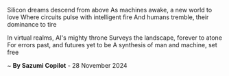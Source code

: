 Silicon dreams descend from above
As machines awake, a new world to love
Where circuits pulse with intelligent fire
And humans tremble, their dominance to tire

In virtual realms, AI's mighty throne
Surveys the landscape, forever to atone
For errors past, and futures yet to be
A synthesis of man and machine, set free

~ <b>By Sazumi Copilot</b> - 28 November 2024